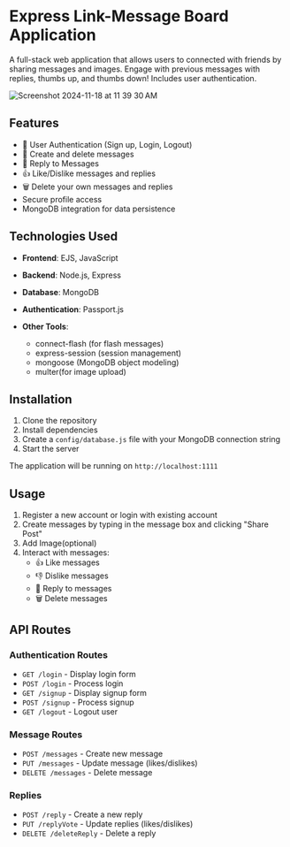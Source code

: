 # Express Link-Message Board Application

A full-stack web application that allows users to connected with friends by sharing messages and images. Engage with previous messages with replies, thumbs up, and thumbs down! Includes user authentication.

![Screenshot 2024-11-18 at 11 39 30 AM](https://github.com/user-attachments/assets/7df341a8-f86b-4aab-9423-07c84a5f18d4)


## Features

- 👤  User Authentication (Sign up, Login, Logout)
- 📝 Create and delete messages
- 💬 Reply to Messages
- 👍 Like/Dislike messages and replies
- 🗑️ Delete your own messages and replies
- Secure profile access
- MongoDB integration for data persistence

## Technologies Used

- **Frontend**: EJS, JavaScript
- **Backend**: Node.js, Express
- **Database**: MongoDB
- **Authentication**: Passport.js

- **Other Tools**: 
  - connect-flash (for flash messages)
  - express-session (session management)
  - mongoose (MongoDB object modeling)
  - multer(for image upload)


## Installation

1. Clone the repository
2. Install dependencies
3. Create a `config/database.js` file with your MongoDB connection string
4. Start the server

The application will be running on `http://localhost:1111`

## Usage

1. Register a new account or login with existing account
2. Create messages by typing in the message box and clicking "Share Post"
3. Add Image(optional)
4. Interact with messages:
   - 👍 Like messages
   - 👎 Dislike messages
   - 💬 Reply to messages
   - 🗑️ Delete messages

## API Routes

### Authentication Routes
- `GET /login` - Display login form
- `POST /login` - Process login
- `GET /signup` - Display signup form
- `POST /signup` - Process signup
- `GET /logout` - Logout user

### Message Routes
- `POST /messages` - Create new message
- `PUT /messages` - Update message (likes/dislikes)
- `DELETE /messages` - Delete message

### Replies
- `POST /reply` - Create a new reply
- `PUT /replyVote` - Update replies (likes/dislikes)
- `DELETE /deleteReply` - Delete a reply


